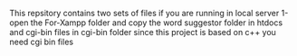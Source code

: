 This repsitory contains two sets of files if you are running in local server 
1-open the For-Xampp folder and copy the word suggestor folder in htdocs and cgi-bin files in cgi-bin folder since this project is based on c++ you need cgi bin files

